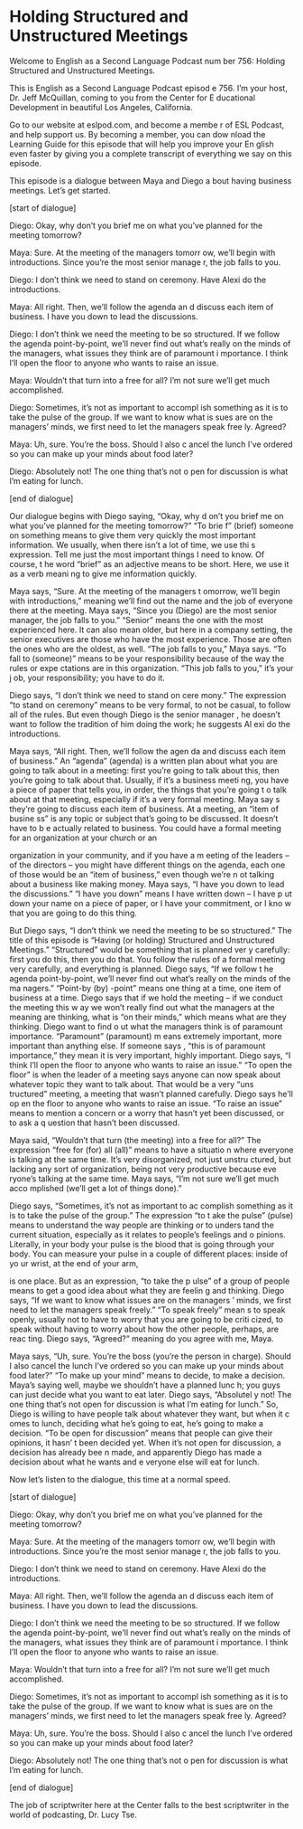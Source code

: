 # Holding Structured and Unstructured Meetings

Welcome to English as a Second Language Podcast num ber 756: Holding Structured and Unstructured Meetings.

This is English as a Second Language Podcast episod e 756.  I’m your host, Dr. Jeff McQuillan, coming to you from the Center for E ducational Development in beautiful Los Angeles, California.

Go to our website at eslpod.com, and become a membe r of ESL Podcast, and help support us.  By becoming a member, you can dow nload the Learning Guide for this episode that will help you improve your En glish even faster by giving you a complete transcript of everything we say on this episode.

This episode is a dialogue between Maya and Diego a bout having business meetings.  Let’s get started.

[start of dialogue]

Diego:  Okay, why don’t you brief me on what you’ve  planned for the meeting tomorrow?

Maya:  Sure.  At the meeting of the managers tomorr ow, we’ll begin with introductions.  Since you’re the most senior manage r, the job falls to you.

Diego:  I don’t think we need to stand on ceremony.   Have Alexi do the introductions.

Maya:  All right.  Then, we’ll follow the agenda an d discuss each item of business.  I have you down to lead the discussions.

Diego:  I don’t think we need the meeting to be so structured.  If we follow the agenda point-by-point, we’ll never find out what’s really on the minds of the managers, what issues they think are of paramount i mportance.  I think I’ll open the floor to anyone who wants to raise an issue.

Maya:  Wouldn’t that turn into a free for all?  I’m  not sure we’ll get much accomplished.

Diego:  Sometimes, it’s not as important to accompl ish something as it is to take the pulse of the group.  If we want to know what is sues are on the managers’ minds, we first need to let the managers speak free ly.  Agreed?

 Maya:  Uh, sure.  You’re the boss.  Should I also c ancel the lunch I’ve ordered so you can make up your minds about food later?

Diego:  Absolutely not!  The one thing that’s not o pen for discussion is what I’m eating for lunch.

[end of dialogue]

Our dialogue begins with Diego saying, “Okay, why d on’t you brief me on what you’ve planned for the meeting tomorrow?”  “To brie f” (brief) someone on something means to give them very quickly the most important information.  We usually, when there isn’t a lot of time, we use thi s expression.  Tell me just the most important things I need to know.  Of course, t he word “brief” as an adjective means to be short.  Here, we use it as a verb meani ng to give me information quickly.

Maya says, “Sure.  At the meeting of the managers t omorrow, we’ll begin with introductions,” meaning we’ll find out the name and  the job of everyone there at the meeting.  Maya says, “Since you (Diego) are the  most senior manager, the job falls to you.”  “Senior” means the one with the  most experienced here.  It can also mean older, but here in a company setting, the  senior executives are those who have the most experience.  Those are often the ones who are the oldest, as well.  “The job falls to you,” Maya says.  “To fall  to (someone)” means to be your responsibility because of the way the rules or expe ctations are in this organization.  “This job falls to you,” it’s your j ob, your responsibility; you have to do it.

Diego says, “I don’t think we need to stand on cere mony.”  The expression “to stand on ceremony” means to be very formal, to not be casual, to follow all of the rules.  But even though Diego is the senior manager , he doesn’t want to follow the tradition of him doing the work; he suggests Al exi do the introductions.

Maya says, “All right.  Then, we’ll follow the agen da and discuss each item of business.”  An “agenda” (agenda) is a written plan about what you are going to talk about in a meeting: first you’re going to talk  about this, then you’re going to talk about that.  Usually, if it’s a business meeti ng, you have a piece of paper that tells you, in order, the things that you’re going t o talk about at that meeting, especially if it’s a very formal meeting.  Maya say s they’re going to discuss each item of business.  At a meeting, an “item of busine ss” is any topic or subject that’s going to be discussed.  It doesn’t have to b e actually related to business. You could have a formal meeting for an organization  at your church or an

organization in your community, and if you have a m eeting of the leaders – of the directors – you might have different things on the agenda, each one of those would be an “item of business,” even though we’re n ot talking about a business like making money.  Maya says, “I have you down to lead the discussions.”  “I have you down” means I have written down – I have p ut down your name on a piece of paper, or I have your commitment, or I kno w that you are going to do this thing.

But Diego says, “I don’t think we need the meeting to be so structured.”  The title of this episode is “Having (or holding) Structured and Unstructured Meetings.” “Structured” would be something that is planned ver y carefully: first you do this, then you do that.  You follow the rules of a formal  meeting very carefully, and everything is planned.  Diego says, “If we follow t he agenda point-by-point, we’ll never find out what’s really on the minds of the ma nagers.”  “Point-by (by) -point” means one thing at a time, one item of business at a time.  Diego says that if we hold the meeting – if we conduct the meeting this w ay we won’t really find out what the managers at the meaning are thinking, what  is “on their minds,” which means what are they thinking.  Diego want to find o ut what the managers think is of paramount importance.  “Paramount” (paramount) m eans extremely important, more important than anything else.  If someone says , “this is of paramount importance,” they mean it is very important, highly  important.  Diego says, “I think I’ll open the floor to anyone who wants to raise an  issue.”  “To open the floor” is when the leader of a meeting says anyone can now speak about whatever topic they want to talk about.  That would be a very “uns tructured” meeting, a meeting that wasn’t planned carefully.  Diego says he’ll op en the floor to anyone who wants to raise an issue.  “To raise an issue” means  to mention a concern or a worry that hasn’t yet been discussed, or to ask a q uestion that hasn’t been discussed.

Maya said, “Wouldn’t that turn (the meeting) into a  free for all?”  The expression “free for (for) all (all)” means to have a situatio n where everyone is talking at the same time.  It’s very disorganized, not just unstru ctured, but lacking any sort of organization, being not very productive because eve ryone’s talking at the same time.  Maya says, “I’m not sure we’ll get much acco mplished (we’ll get a lot of things done).”

Diego says, “Sometimes, it’s not as important to ac complish something as it is to take the pulse of the group.”  The expression “to t ake the pulse” (pulse) means to understand the way people are thinking or to unders tand the current situation, especially as it relates to people’s feelings and o pinions.  Literally, in your body your pulse is the blood that is going through your body.  You can measure your pulse in a couple of different places: inside of yo ur wrist, at the end of your arm,

is one place.  But as an expression, “to take the p ulse” of a group of people means to get a good idea about what they are feelin g and thinking.  Diego says, “If we want to know what issues are on the managers ’ minds, we first need to let the managers speak freely.”  “To speak freely” mean s to speak openly, usually not to have to worry that you are going to be criti cized, to speak without having to worry about how the other people, perhaps, are reac ting.  Diego says, “Agreed?” meaning do you agree with me, Maya.

Maya says, “Uh, sure.  You’re the boss (you’re the person in charge).  Should I also cancel the lunch I’ve ordered so you can make up your minds about food later?”  “To make up your mind” means to decide, to  make a decision.  Maya’s saying well, maybe we shouldn’t have a planned lunc h; you guys can just decide what you want to eat later.  Diego says, “Absolutel y not!  The one thing that’s not open for discussion is what I’m eating for lunch.”  So, Diego is willing to have people talk about whatever they want, but when it c omes to lunch, deciding what he’s going to eat, he’s going to make a decision.  “To be open for discussion” means that people can give their opinions, it hasn’ t been decided yet.  When it’s not open for discussion, a decision has already bee n made, and apparently Diego has made a decision about what he wants and e veryone else will eat for lunch.

Now let’s listen to the dialogue, this time at a normal speed.

[start of dialogue]

Diego:  Okay, why don’t you brief me on what you’ve  planned for the meeting tomorrow?

Maya:  Sure.  At the meeting of the managers tomorr ow, we’ll begin with introductions.  Since you’re the most senior manage r, the job falls to you.

Diego:  I don’t think we need to stand on ceremony.   Have Alexi do the introductions.

Maya:  All right.  Then, we’ll follow the agenda an d discuss each item of business.  I have you down to lead the discussions.

Diego:  I don’t think we need the meeting to be so structured.  If we follow the agenda point-by-point, we’ll never find out what’s really on the minds of the managers, what issues they think are of paramount i mportance.  I think I’ll open the floor to anyone who wants to raise an issue.

Maya:  Wouldn’t that turn into a free for all?  I’m  not sure we’ll get much accomplished.

Diego:  Sometimes, it’s not as important to accompl ish something as it is to take the pulse of the group.  If we want to know what is sues are on the managers’ minds, we first need to let the managers speak free ly.  Agreed?

Maya:  Uh, sure.  You’re the boss.  Should I also c ancel the lunch I’ve ordered so you can make up your minds about food later?

Diego:  Absolutely not!  The one thing that’s not o pen for discussion is what I’m eating for lunch.

[end of dialogue]

The job of scriptwriter here at the Center falls to  the best scriptwriter in the world of podcasting, Dr. Lucy Tse.





